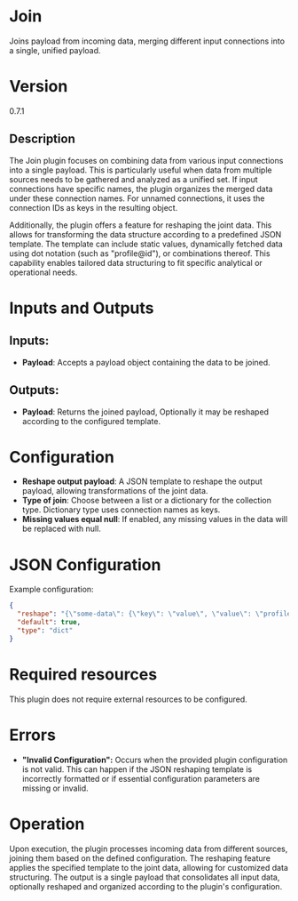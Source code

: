 # Join

Joins payload from incoming data, merging different input connections into a single, unified payload.

# Version

0.7.1

## Description

The Join plugin focuses on combining data from various input connections into a single payload. This is particularly
useful when data from multiple sources needs to be gathered and analyzed as a unified set. If input connections have
specific names, the plugin organizes the merged data under these connection names. For unnamed connections, it uses the
connection IDs as keys in the resulting object.

Additionally, the plugin offers a feature for reshaping the joint data. This allows for transforming the data structure
according to a predefined JSON template. The template can include static values, dynamically fetched data using dot
notation (such as "profile@id"), or combinations thereof. This capability enables tailored data structuring to fit
specific analytical or operational needs.

# Inputs and Outputs

## Inputs:

- **Payload**: Accepts a payload object containing the data to be joined.

## Outputs:

- **Payload**: Returns the joined payload, Optionally it may be reshaped according to the configured template.

# Configuration

- **Reshape output payload**: A JSON template to reshape the output payload, allowing transformations of the joint data.
- **Type of join**: Choose between a list or a dictionary for the collection type. Dictionary type uses connection names
  as keys.
- **Missing values equal null**: If enabled, any missing values in the data will be replaced with null.

# JSON Configuration

Example configuration:

```json
{
  "reshape": "{\"some-data\": {\"key\": \"value\", \"value\": \"profile@id\", \"list\": [1, \"payload@data\"], \"event\": \"event@...\"}}",
  "default": true,
  "type": "dict"
}
```

# Required resources

This plugin does not require external resources to be configured.

# Errors

- **"Invalid Configuration":** Occurs when the provided plugin configuration is not valid. This can happen if the JSON
  reshaping template is incorrectly formatted or if essential configuration parameters are missing or invalid.

# Operation

Upon execution, the plugin processes incoming data from different sources, joining them based on the defined
configuration. The reshaping feature applies the specified template to the joint data, allowing for customized data
structuring. The output is a single payload that consolidates all input data, optionally reshaped and organized
according to the plugin's configuration.